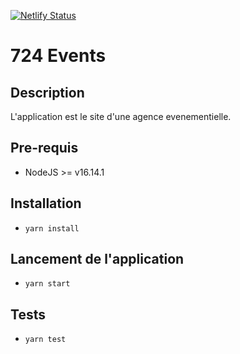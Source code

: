 [![Netlify Status](https://api.netlify.com/api/v1/badges/f38c8bfe-0739-48ed-bd27-7ec2c64c4d53/deploy-status)](https://app.netlify.com/sites/77-events/deploys)
# 724 Events

## Description
L'application est le site d'une agence evenementielle.
## Pre-requis
- NodeJS  >= v16.14.1

## Installation
- `yarn install`

## Lancement de l'application
- `yarn start`

## Tests
- `yarn test`

